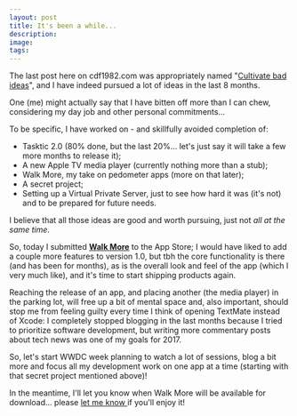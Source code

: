 ```yaml
---
layout: post
title: It's been a while...
description:
image:
tags:
---
```

The last post here on cdf1982.com was appropriately named "[Cultivate bad ideas](https://www.cdf1982.com/blog/2016/8/17/cultivate-bad-ideas)", and I have indeed pursued a lot of ideas in the last 8 months.

One (me) might actually say that I have bitten off more than I can chew, considering my day job and other personal commitments...

To be specific, I have worked on - and skillfully avoided completion of:

-   Tasktic 2.0 (80% done, but the last 20%... let's just say it will take a few more months to release it);
-   A new Apple TV media player (currently nothing more than a stub);
-   Walk More, my take on pedometer apps (more on that later);
-   A secret project;
-   Setting up a Virtual Private Server, just to see how hard it was (it's not) and to be prepared for future needs.

I believe that all those ideas are good and worth pursuing, just not *all at the same time*.

So, today I submitted [**Walk More**](https://www.cdf1982.com/walk-more) to the App Store; I would have liked to add a couple more features to version 1.0, but tbh the core functionality is there (and has been for months), as is the overall look and feel of the app (which I very much like), and it's time to start shipping products again.

Reaching the release of an app, and placing another (the media player) in the parking lot, will free up a bit of mental space and, also important, should stop me from feeling guilty every time I think of opening TextMate instead of Xcode: I completely stopped blogging in the last months because I tried to prioritize software development, but writing more commentary posts about tech news was one of my goals for 2017.

So, let's start WWDC week planning to watch a lot of sessions, blog a bit more and focus all my development work on one app at a time (starting with that secret project mentioned above)!

In the meantime, I'll let you know when Walk More will be available for download... please [let me know ](https://twitter.com/cdf1982)if you'll enjoy it!